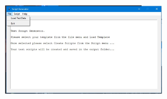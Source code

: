 


   
![Screenshot_1](https://github.com/JamesDevTest/JamesDevTest/blob/main/Examples/Test%20Generator/Capture.JPG)

